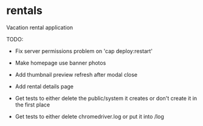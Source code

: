 rentals
=======

Vacation rental application


TODO:

* Fix server permissions problem on 'cap deploy:restart'

* Make homepage use banner photos
* Add thumbnail preview refresh after modal close
* Add rental details page

* Get tests to either delete the public/system it creates or don't create it in the first place
* Get tests to either delete chromedriver.log or put it into /log
